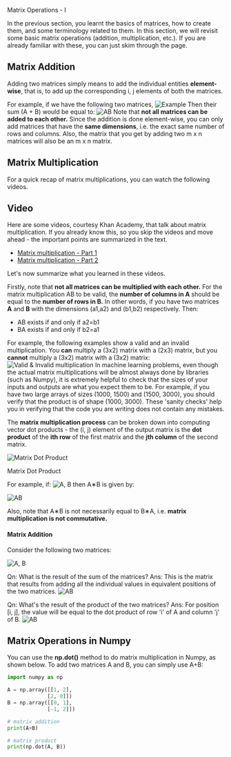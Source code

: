 Matrix Operations - I

In the previous section, you learnt the basics of matrices, how to create them, and some terminology related to them. In this section, we will revisit some basic matrix operations (addition, multiplication, etc.). If you are already familiar with these, you can just skim through the page.

## Matrix Addition

Adding two matrices simply means to add the individual entities **element-wise**, that is, to add up the corresponding i, j elements of both the matrices.

For example, if we have the following two matrices, ![Example](https://i.ibb.co/X8GKn9f/Matrix-4.png) Then their sum (A + B) would be equal to: ![AB](https://i.ibb.co/cJBr6ft/Matrix-5.png) Note that **not all matrices can be added to each other.** Since the addition is done element-wise, you can only add matrices that have the **same dimensions**, i.e. the exact same number of rows and columns. Also, the matrix that you get by adding two m x n matrices will also be an m x n matrix.

## Matrix Multiplication

For a quick recap of matrix multiplications, you can watch the following videos.

## Video

Here are some videos, courtesy Khan Academy, that talk about matrix multiplication. If you already know this, so you skip the videos and move ahead - the important points are summarized in the text.

- [Matrix multiplication - Part 1](https://www.youtube.com/watch?v=aKhhYguY0DQ)
- [Matrix multiplication - Part 2](https://www.youtube.com/watch?v=OAh573i_qn8)

Let's now summarize what you learned in these videos.

Firstly, note that **not all matrices can be multiplied with each other.** For the matrix multiplication AB to be valid, the **number of columns in A** should be equal to the **number of rows in B.** In other words, if you have two matrices **A** and **B** with the dimensions (a1,a2) and (b1,b2) respectively. Then:

- AB exists if and only if a2=b1
- BA exists if and only if b2=a1

For example, the following examples show a valid and an invalid multiplication. You **can** multiply a (3x2) matrix with a (2x3) matrix, but you **cannot** multiply a (3x2) matrix with a (3x2) matrix: ![Valid & Invalid multiplication](https://i.ibb.co/5W61v2G/Matrix-6.png) In machine learning problems, even though the actual matrix multiplications will be almost always done by libraries (such as Numpy), it is extremely helpful to check that the sizes of your inputs and outputs are what you expect them to be. For example, if you have two large arrays of sizes (1000, 1500) and (1500, 3000), you should verify that the product is of shape (1000, 3000). These 'sanity checks' help you in verifying that the code you are writing does not contain any mistakes.

The **matrix multiplication process** can be broken down into computing vector dot products - the (i, j) element of the output matrix is the **dot product** of the **ith row** of the first matrix and the **jth column** of the second matrix.

![Matrix Dot Product](https://cdn.upgrad.com/UpGrad/temp/ba27becc-c0c1-40bf-bee4-4b7a55252b53/11.png)

Matrix Dot Product

For example, if: ![A, B](https://i.ibb.co/3kffGYQ/Matrix-7.png) then A∗B is given by:

![AB](https://i.ibb.co/m0ZVnBz/Matrix-8.png)

Also, note that A∗B is not necessarily equal to B∗A, i.e. **matrix multiplication is not commutative.**



#### Matrix Addition

Consider the following two matrices:

![A, B](https://i.ibb.co/6ZKvmvV/Matrix-9.png)

Qn: What is the result of the sum of the matrices?
Ans: This is the matrix that results from adding all the individual values in equivalent positions of the two matrices. ![AB](https://i.ibb.co/G5jbf6H/Matrix-10.png)



Qn: What's the result of the product of the two matrices?
Ans: For position [i, j], the value will be equal to the dot product of row 'i' of A and column 'j' of B. ![AB](https://i.ibb.co/P19FFPh/Matrix-11.png)

## 

## Matrix Operations in Numpy

You can use the **np.dot()** method to do matrix multiplication in Numpy, as shown below. To add two matrices A and B, you can simply use A+B:

```python
import numpy as np

A = np.array([[1, 2], 
             [2, 0]])
B = np.array([[0, 1], 
             [-1, 2]])

# matrix addition
print(A+B)

# matrix product
print(np.dot(A, B))
```
